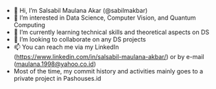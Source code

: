 - 👋 Hi, I’m Salsabil Maulana Akar (@sabilmakbar)
- 👀 I’m interested in Data Science, Computer Vision, and Quantum Computing
- 🌱 I’m currently learning technical skills and theoretical aspects on DS
- 💞️ I’m looking to collaborate on any DS projects
- 📫 You can reach me via my LinkedIn (https://www.linkedin.com/in/salsabil-maulana-akbar/) or by e-mail (maulana.1998@yahoo.co.id)
- Most of the time, my commit history and activities mainly goes to a private project in Pashouses.id

<!---
sabilmakbar/sabilmakbar is a ✨ special ✨ repository because its `README.md` (this file) appears on your GitHub profile.
You can click the Preview link to take a look at your changes.
--->
